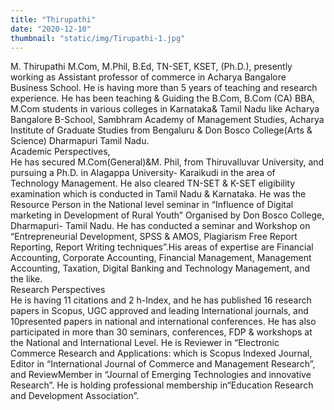 ```yaml
---
title: "Thirupathi"
date: "2020-12-10"
thumbnail: "static/img/Tirupathi-1.jpg"
---
```


M. Thirupathi M.Com, M.Phil, B.Ed, TN-SET, KSET, (Ph.D.), presently working as Assistant professor of commerce in Acharya Bangalore Business School. He is having more than 5 years of teaching and research experience. He has been teaching & Guiding the B.Com, B.Com (CA) BBA, M.Com students in various colleges in Karnataka& Tamil Nadu like Acharya Bangalore B-School, Sambhram Academy of Management Studies, Acharya Institute of Graduate Studies from Bengaluru & Don Bosco College(Arts & Science) Dharmapuri Tamil Nadu.  
Academic Perspectives,  
He has secured M.Com(General)&M. Phil, from Thiruvalluvar University, and pursuing a Ph.D. in Alagappa University- Karaikudi in the area of Technology Management. He also cleared TN-SET & K-SET eligibility examination which is conducted in Tamil Nadu & Karnataka. He was the Resource Person in the National level seminar in “Influence of Digital marketing in Development of Rural Youth” Organised by Don Bosco College, Dharmapuri- Tamil Nadu. He has conducted a seminar and Workshop on “Entrepreneurial Development, SPSS & AMOS, Plagiarism Free Report Reporting, Report Writing techniques”.His areas of expertise are Financial Accounting, Corporate Accounting, Financial Management, Management Accounting, Taxation, Digital Banking and Technology Management, and the like.  
Research Perspectives  
He is having 11 citations and 2 h-Index, and he has published 16 research papers in Scopus, UGC approved and leading International journals, and 10presented papers in national and international conferences. He has also participated in more than 30 seminars, conferences, FDP & workshops at the National and International Level. He is Reviewer in “Electronic Commerce Research and Applications: which is Scopus Indexed Journal, Editor in “International Journal of Commerce and Management Research”, and ReviewMember in “Journal of Emerging Technologies and innovative Research”. He is holding professional membership in“Education Research and Development Association”.

